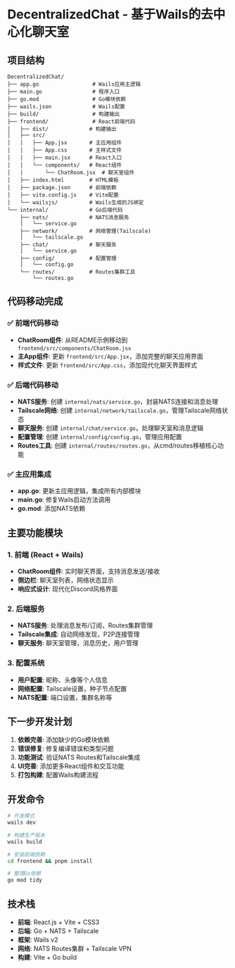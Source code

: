 # DecentralizedChat - 基于Wails的去中心化聊天室

## 项目结构

```
DecentralizedChat/
├── app.go                 # Wails应用主逻辑
├── main.go                # 程序入口
├── go.mod                 # Go模块依赖
├── wails.json             # Wails配置
├── build/                 # 构建输出
├── frontend/              # React前端代码
│   ├── dist/             # 构建输出
│   ├── src/
│   │   ├── App.jsx       # 主应用组件
│   │   ├── App.css       # 主样式文件
│   │   ├── main.jsx      # React入口
│   │   └── components/   # React组件
│   │       └── ChatRoom.jsx  # 聊天室组件
│   ├── index.html        # HTML模板
│   ├── package.json      # 前端依赖
│   ├── vite.config.js    # Vite配置
│   └── wailsjs/          # Wails生成的JS绑定
└── internal/             # Go后端代码
    ├── nats/             # NATS消息服务
    │   └── service.go
    ├── network/          # 网络管理(Tailscale)
    │   └── tailscale.go
    ├── chat/             # 聊天服务
    │   └── service.go
    ├── config/           # 配置管理
    │   └── config.go
    └── routes/           # Routes集群工具
        └── routes.go
```

## 代码移动完成

### ✅ 前端代码移动
- **ChatRoom组件**: 从README示例移动到 `frontend/src/components/ChatRoom.jsx`
- **主App组件**: 更新 `frontend/src/App.jsx`，添加完整的聊天应用界面
- **样式文件**: 更新 `frontend/src/App.css`，添加现代化聊天界面样式

### ✅ 后端代码移动
- **NATS服务**: 创建 `internal/nats/service.go`，封装NATS连接和消息处理
- **Tailscale网络**: 创建 `internal/network/tailscale.go`，管理Tailscale网络状态
- **聊天服务**: 创建 `internal/chat/service.go`，处理聊天室和消息逻辑
- **配置管理**: 创建 `internal/config/config.go`，管理应用配置
- **Routes工具**: 创建 `internal/routes/routes.go`，从cmd/routes移植核心功能

### ✅ 主应用集成
- **app.go**: 更新主应用逻辑，集成所有内部模块
- **main.go**: 修复Wails启动方法调用
- **go.mod**: 添加NATS依赖

## 主要功能模块

### 1. 前端 (React + Wails)
- **ChatRoom组件**: 实时聊天界面，支持消息发送/接收
- **侧边栏**: 聊天室列表，网络状态显示
- **响应式设计**: 现代化Discord风格界面

### 2. 后端服务
- **NATS服务**: 处理消息发布/订阅，Routes集群管理
- **Tailscale集成**: 自动网络发现，P2P连接管理
- **聊天服务**: 聊天室管理，消息历史，用户管理

### 3. 配置系统
- **用户配置**: 昵称、头像等个人信息
- **网络配置**: Tailscale设置，种子节点配置
- **NATS配置**: 端口设置，集群名称等

## 下一步开发计划

1. **依赖完善**: 添加缺少的Go模块依赖
2. **错误修复**: 修复编译错误和类型问题
3. **功能测试**: 验证NATS Routes和Tailscale集成
4. **UI完善**: 添加更多React组件和交互功能
5. **打包构建**: 配置Wails构建流程

## 开发命令

```bash
# 开发模式
wails dev

# 构建生产版本
wails build

# 安装前端依赖
cd frontend && pnpm install

# 整理Go依赖
go mod tidy
```

## 技术栈

- **前端**: React.js + Vite + CSS3
- **后端**: Go + NATS + Tailscale
- **框架**: Wails v2
- **网络**: NATS Routes集群 + Tailscale VPN
- **构建**: Vite + Go build

